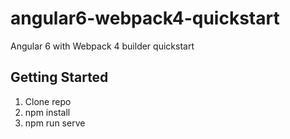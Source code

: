 angular6-webpack4-quickstart
=============================
Angular 6 with Webpack 4 builder quickstart


## Getting Started

 1. Clone repo
 2. npm install
 3. npm run serve
